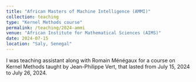 ```yaml
---
title: "African Masters of Machine Intelligence (AMMI)"
collection: teaching
type: "Kernel Methods course"
permalink: /teaching/2024-ammi
venue: "African Institute for Mathematical Sciences (AIMS)"
date: 2024-07-15
location: "Saly, Senegal"
---
```


I was teaching assistant along with Romain Ménégaux for a course on Kernel Methods taught by Jean-Philippe Vert, that lasted from July 15, 2024 to July 26, 2024.
